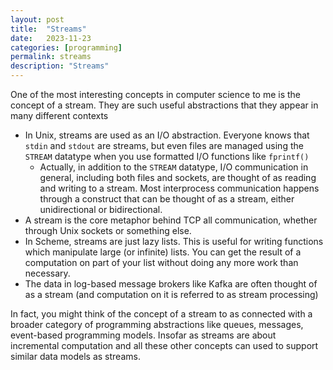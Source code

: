 ```yaml
---
layout: post
title:  "Streams"
date:   2023-11-23
categories: [programming]
permalink: streams
description: "Streams"
---
```


One of the most interesting concepts in computer science to me is the concept of a stream. They are such useful abstractions that they appear in many different contexts
- In Unix, streams are used as an I/O abstraction. Everyone knows that `stdin` and `stdout` are streams, but even files are managed using the `STREAM` datatype when you use formatted I/O functions like `fprintf()`
    - Actually, in addition to the `STREAM` datatype, I/O communication in general, including both files and sockets, are thought of as reading and writing to a stream. Most interprocess communication happens through a construct that can be thought of as a stream, either unidirectional or bidirectional.
- A stream is the core metaphor behind TCP all communication, whether through Unix sockets or something else.
- In Scheme, streams are just lazy lists. This is useful for writing functions which manipulate large (or infinite) lists. You can get the result of a computation on part of your list without doing any more work than necessary.
- The data in log-based message brokers like Kafka are often thought of as a stream (and computation on it is referred to as stream processing)

In fact, you might think of the concept of a stream to as connected with a broader category of programming abstractions like queues, messages, event-based programming models. Insofar as streams are about incremental computation and all these other concepts can used to support similar data models as streams.